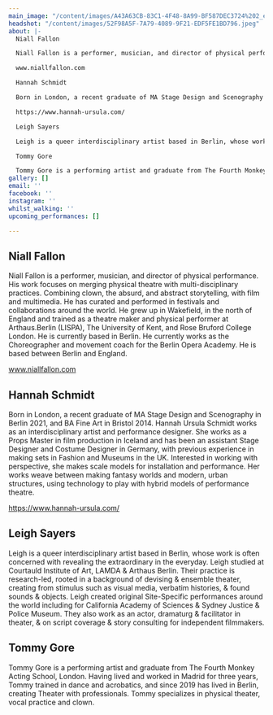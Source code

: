 ```yaml
---
main_image: "/content/images/A43A63CB-83C1-4F48-8A99-BF587DEC3724%202_edited_edited.jpg"
headshot: "/content/images/52F98A5F-7A79-4089-9F21-EDF5FE1BD796.jpeg"
about: |-
  Niall Fallon

  Niall Fallon is a performer, musician, and director of physical performance. His work focuses on merging physical theatre with multi-disciplinary practices. Combining clown, the absurd, and abstract storytelling, with film and multimedia. He has curated and performed in festivals and collaborations around the world. He grew up in Wakefield, in the north of England and trained as a theatre maker and physical performer at Arthaus.Berlin (LISPA), The University of Kent, and Rose Bruford College London. He is currently based in Berlin. He currently works as the Choreographer and movement coach for the Berlin Opera Academy. He is based between Berlin and England.

  www.niallfallon.com

  Hannah Schmidt

  Born in London, a recent graduate of MA Stage Design and Scenography in Berlin 2021, and BA Fine Art in Bristol 2014. Hannah Ursula Schmidt works as an interdisciplinary artist and performance designer. She works as a Props Master in film production in Iceland and has been an assistant Stage Designer and Costume Designer in Germany, with previous experience in making sets in Fashion and Museums in the UK. Interested in working with perspective, she makes scale models for installation and performance. Her works weave between making fantasy worlds and modern, urban structures, using technology to play with hybrid models of performance theatre.

  https://www.hannah-ursula.com/

  Leigh Sayers

  Leigh is a queer interdisciplinary artist based in Berlin, whose work is often concerned with revealing the extraordinary in the everyday. Leigh studied at Courtauld Institute of Art, LAMDA & Arthaus Berlin. Their practice is research-led, rooted in a background of devising & ensemble theater, creating from stimulus such as visual media, verbatim histories, & found sounds & objects. Leigh created original Site-Specific performances around the world including for California Academy of Sciences & Sydney Justice & Police Museum. They also work as an actor, dramaturg & facilitator in theater, & on script coverage & story consulting for independent filmmakers.

  Tommy Gore

  Tommy Gore is a performing artist and graduate from The Fourth Monkey Acting School, London. Having lived and worked in Madrid for three years, Tommy trained in dance and acrobatics, and since 2019 has lived in Berlin, creating Theater with professionals. Tommy specializes in physical theater, vocal practice and clown.
gallery: []
email: ''
facebook: ''
instagram: ''
whilst_walking: ''
upcoming_performances: []

---
```

## Niall Fallon

Niall Fallon is a performer, musician, and director of physical performance. His work focuses on merging physical theatre with multi-disciplinary practices. Combining clown, the absurd, and abstract storytelling, with film and multimedia. He has curated and performed in festivals and collaborations around the world. He grew up in Wakefield, in the north of England and trained as a theatre maker and physical performer at Arthaus.Berlin (LISPA), The University of Kent, and Rose Bruford College London. He is currently based in Berlin. He currently works as the Choreographer and movement coach for the Berlin Opera Academy. He is based between Berlin and England.

www.niallfallon.com

## Hannah Schmidt

Born in London, a recent graduate of MA Stage Design and Scenography in Berlin 2021, and BA Fine Art in Bristol 2014. Hannah Ursula Schmidt works as an interdisciplinary artist and performance designer. She works as a Props Master in film production in Iceland and has been an assistant Stage Designer and Costume Designer in Germany, with previous experience in making sets in Fashion and Museums in the UK. Interested in working with perspective, she makes scale models for installation and performance. Her works weave between making fantasy worlds and modern, urban structures, using technology to play with hybrid models of performance theatre. 

https://www.hannah-ursula.com/

## Leigh Sayers

Leigh is a queer interdisciplinary artist based in Berlin, whose work is often concerned with revealing the extraordinary in the everyday. Leigh studied at Courtauld Institute of Art, LAMDA & Arthaus Berlin. Their practice is research-led, rooted in a background of devising & ensemble theater, creating from stimulus such as visual media, verbatim histories, & found sounds & objects. Leigh created original Site-Specific performances around the world including for California Academy of Sciences & Sydney Justice & Police Museum. They also work as an actor, dramaturg & facilitator in theater, & on script coverage & story consulting for independent filmmakers.

## Tommy Gore

Tommy Gore is a performing artist and graduate from The Fourth Monkey Acting School, London. Having lived and worked in Madrid for three years, Tommy trained in dance and acrobatics, and since 2019 has lived in Berlin, creating Theater with professionals. Tommy specializes in physical theater, vocal practice and clown.